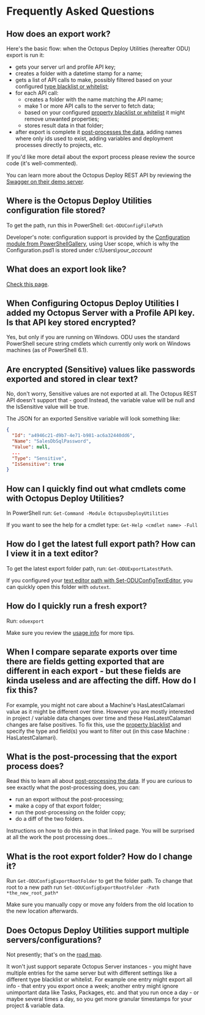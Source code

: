# Frequently Asked Questions

## How does an export work?
Here's the basic flow: when the Octopus Deploy Utilities (hereafter ODU) export is run it:
* gets your server url and profile API key;
* creates a folder with a datetime stamp for a name;
* gets a list of API calls to make, possibly filtered based on your configured [type blacklist or whitelist](TypeWhiteListBlackListConfig.md); 
* for each API call:
  * creates a folder with the name matching the API name;
  * make 1 or more API calls to the server to fetch data;
  * based on your configured [property blacklist or whitelist](PropertyWhiteListBlackListConfig.md) it might remove unwanted properties;
  * stores result data in that folder;
* after export is complete it [post-processes the data](PostProcessing.md), adding names where only ids used to exist, adding variables and deployment processes directly to projects, etc.

If you'd like more detail about the export process please review the source code (it's well-commented).

You can learn more about the Octopus Deploy REST API by reviewing the [Swagger on their demo server](https://demo.octopus.com/swaggerui/index.html).

## Where is the Octopus Deploy Utilities configuration file stored?
To get the path, run this in PowerShell: ```Get-ODUConfigFilePath```

Developer's note: configuration support is provided by the [Configuration module from PowerShellGallery](https://www.powershellgallery.com/packages/Configuration/1.3.1), using User scope, which is why the Configuration.psd1 is stored under c:\Users\\*your_account*


## What does an export look like?
[Check this page](SampleExport.md).


## When Configuring Octopus Deploy Utilities I added my Octopus Server with a Profile API key.  Is that API key stored encrypted?
Yes, but only if you are running on Windows.  ODU uses the standard PowerShell secure string cmdlets which currently only work on Windows machines (as of PowerShell 6.1).



## Are encrypted (Sensitive) values like passwords exported and stored in clear text?
No, don't worry, Sensitive values are not exported at all.  The Octopus REST API doesn't support that - good!  Instead, the variable value will be null and the IsSensitive value will be true.

The JSON for an exported Sensitive variable will look something like:
```JSON
{
  "Id": "a4946c21-d9b7-4e71-b981-ac6a32440dd6",
  "Name": "SalesDbSqlPassword",
  "Value": null,
  ...
  "Type": "Sensitive",
  "IsSensitive": true
}
```


## How can I quickly find out what cmdlets come with Octopus Deploy Utilities?
In PowerShell run: ```Get-Command -Module OctopusDeployUtilities```

If you want to see the help for a cmdlet type: ```Get-Help <cmdlet name> -Full```


## How do I get the latest full export path?  How can I view it in a text editor?
To get the latest export folder path, run: ```Get-ODUExportLatestPath```.

If you configured your [text editor path with Set-ODUConfigTextEditor](InstallationSetup.md), you can quickly open this folder with ```odutext```.


## How do I quickly run a fresh export?
Run: ```oduexport```

Make sure you review the [usage info](InstallationSetup.md) for more tips.


## When I compare separate exports over time there are fields getting exported that are different in each export - but these fields are kinda useless and are affecting the diff.  How do I fix this?
For example, you might not care about a Machine's HasLatestCalamari value as it might be different over time.  However you are mostly interested in project / variable data changes over time and these HasLatestCalamari changes are false positives.  To fix this, use the [property blacklist](PropertyWhiteListBlackListConfig.md) and specify the type and field(s) you want to filter out (in this case Machine : HasLatestCalamari).


## What is the post-processing that the export process does?
Read this to learn all about [post-processing the data](PostProcessing.md).  If you are curious to see exactly what the post-processing does, you can:
* run an export without the post-processing;
* make a copy of that export folder;
* run the post-processing on the folder copy;
* do a diff of the two folders.

Instructions on how to do this are in that linked page.  You will be surprised at all the work the post processing does...


## What is the root export folder?  How do I change it?
Run ```Get-ODUConfigExportRootFolder``` to get the folder path.  To change that root to a new path run ```Set-ODUConfigExportRootFolder -Path *the_new_root_path*```

Make sure you manually copy or move any folders from the old location to the new location afterwards.


## Does Octopus Deploy Utilities support multiple servers/configurations?
Not presently; that's on the [road map](OctopusDeployUtilitiesRoadmap.md).

It won't just support separate Octopus Server instances - you might have multiple entries for the same server but with different settings like a different type blacklist or whitelist.  For example one entry might export all info - that entry you export once a week; another entry might ignore unimportant data like Tasks, Packages, etc. and that you run once a day - or maybe several times a day, so you get more granular timestamps for your project & variable data.
